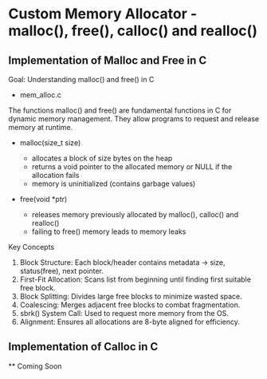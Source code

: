 # Custom Memory Allocator - malloc(), free(), calloc() and realloc()

## Implementation of Malloc and Free in C

Goal: Understanding malloc() and free() in C

- mem_alloc.c 

The functions malloc() and free() are fundamental functions in C for dynamic memory management.
They allow programs to request and release memory at runtime.

- malloc(size_t size)
  - allocates a block of size bytes on the heap
  - returns a void pointer to the allocated memory or NULL if the allocation fails
  - memory is uninitialized (contains garbage values)

- free(void *ptr)
  - releases memory previously allocated by malloc(), calloc() and realloc()
  - failing to free() memory leads to memory leaks

Key Concepts
1. Block Structure: Each block/header contains metadata -> size, status(free), next pointer.
2. First-Fit Allocation: Scans list from beginning until finding first suitable free block.
3. Block Splitting: Divides large free blocks to minimize wasted space.
4. Coalescing: Merges adjacent free blocks to combat fragmentation.
5. sbrk() System Call: Used to request more memory from the OS.
6. Alignment: Ensures all allocations are 8-byte aligned for efficiency.

## Implementation of Calloc in C
** Coming Soon
